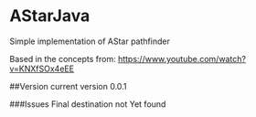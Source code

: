 # AStarJava
Simple implementation of AStar pathfinder

Based in the concepts from: https://www.youtube.com/watch?v=KNXfSOx4eEE


##Version
current version 0.0.1

###Issues
Final destination not Yet found


